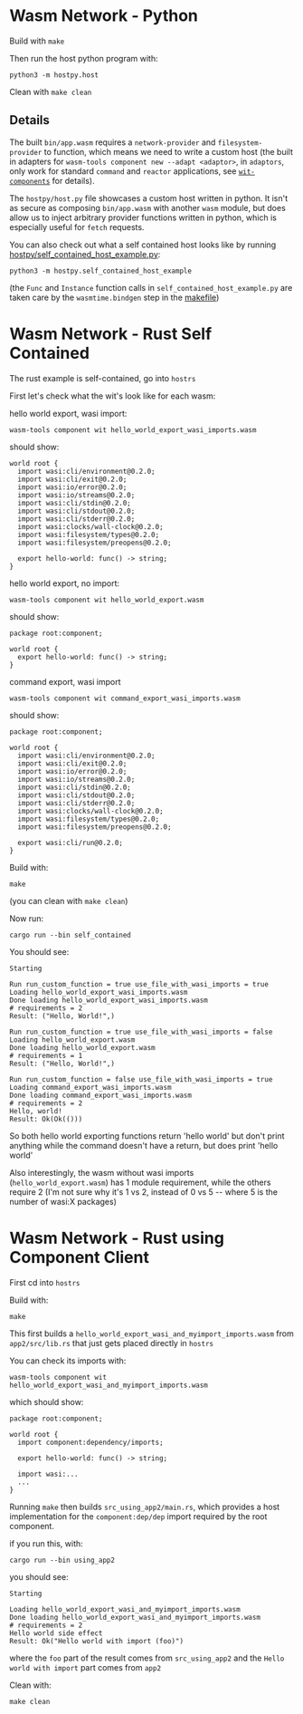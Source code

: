 # Wasm Network - Python

Build with `make`

Then run the host python program with:
```
python3 -m hostpy.host
```

Clean with `make clean`

## Details

The built `bin/app.wasm` requires a `network-provider` and `filesystem-provider` to function, which means we need to write a custom host (the built in adapters for `wasm-tools component new --adapt <adaptor>`, in `adaptors`, only work for standard `command` and `reactor` applications, see [`wit-components`](https://crates.io/crates/wit-component) for details).

The `hostpy/host.py` file showcases a custom host written in python. It isn't as secure as composing `bin/app.wasm` with another `wasm` module, but does allow us to inject arbitrary provider functions written in python, which is especially useful for `fetch` requests.

You can also check out what a self contained host looks like by running [hostpy/self_contained_host_example.py](./hostpy/self_contained_host_example.py):
```
python3 -m hostpy.self_contained_host_example
```
 (the `Func` and `Instance` function calls in `self_contained_host_example.py` are taken care by the `wasmtime.bindgen` step in the [makefile](./makefile))

# Wasm Network - Rust Self Contained

The rust example is self-contained, go into `hostrs`

First let's check what the wit's look like for each wasm:

hello world export, wasi import:
```
wasm-tools component wit hello_world_export_wasi_imports.wasm 
```
should show:
```
world root {
  import wasi:cli/environment@0.2.0;
  import wasi:cli/exit@0.2.0;
  import wasi:io/error@0.2.0;
  import wasi:io/streams@0.2.0;
  import wasi:cli/stdin@0.2.0;
  import wasi:cli/stdout@0.2.0;
  import wasi:cli/stderr@0.2.0;
  import wasi:clocks/wall-clock@0.2.0;
  import wasi:filesystem/types@0.2.0;
  import wasi:filesystem/preopens@0.2.0;

  export hello-world: func() -> string;
}
```

hello world export, no import:
```
wasm-tools component wit hello_world_export.wasm 
```
should show:
```
package root:component;

world root {
  export hello-world: func() -> string;
}
```

command export, wasi import
```
wasm-tools component wit command_export_wasi_imports.wasm 
```
should show:
```
package root:component;

world root {
  import wasi:cli/environment@0.2.0;
  import wasi:cli/exit@0.2.0;
  import wasi:io/error@0.2.0;
  import wasi:io/streams@0.2.0;
  import wasi:cli/stdin@0.2.0;
  import wasi:cli/stdout@0.2.0;
  import wasi:cli/stderr@0.2.0;
  import wasi:clocks/wall-clock@0.2.0;
  import wasi:filesystem/types@0.2.0;
  import wasi:filesystem/preopens@0.2.0;

  export wasi:cli/run@0.2.0;
}
```

Build with:
```
make
```

(you can clean with `make clean`)

Now run:

```
cargo run --bin self_contained
```

You should see: 
```
Starting

Run run_custom_function = true use_file_with_wasi_imports = true
Loading hello_world_export_wasi_imports.wasm
Done loading hello_world_export_wasi_imports.wasm
# requirements = 2
Result: ("Hello, World!",)

Run run_custom_function = true use_file_with_wasi_imports = false
Loading hello_world_export.wasm
Done loading hello_world_export.wasm
# requirements = 1
Result: ("Hello, World!",)

Run run_custom_function = false use_file_with_wasi_imports = true
Loading command_export_wasi_imports.wasm
Done loading command_export_wasi_imports.wasm
# requirements = 2
Hello, world!
Result: Ok(Ok(()))
```

So both hello world exporting functions return 'hello world' but don't print anything
while the command doesn't have a return, but does print 'hello world'

Also interestingly, the wasm without wasi imports (`hello_world_export.wasm`) has 1 module requirement, while the others require 2 (I'm not sure why it's 1 vs 2, instead of 0 vs 5 -- where 5 is the number of wasi:X packages)

# Wasm Network - Rust using Component Client

First cd into `hostrs`

Build with:
```
make
```
This first builds a `hello_world_export_wasi_and_myimport_imports.wasm` from `app2/src/lib.rs` that just gets placed directly in `hostrs`

You can check its imports with:
```
wasm-tools component wit hello_world_export_wasi_and_myimport_imports.wasm
```
which should show:
```
package root:component;

world root {
  import component:dependency/imports;

  export hello-world: func() -> string;

  import wasi:...
  ...
}
```

Running `make` then builds `src_using_app2/main.rs`, which provides a host implementation for the `component:dep/dep` import required by the root component.

if you run this, with:
```
cargo run --bin using_app2
```
you should see:
```
Starting

Loading hello_world_export_wasi_and_myimport_imports.wasm
Done loading hello_world_export_wasi_and_myimport_imports.wasm
# requirements = 2
Hello world side effect
Result: Ok("Hello world with import (foo)")
```
where the `foo` part of the result comes from `src_using_app2` and the `Hello world with import` part comes from `app2`


Clean with:
```
make clean
```